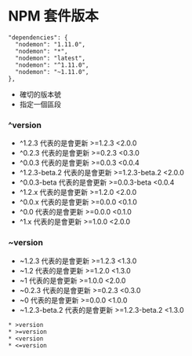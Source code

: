# NPM 套件版本

```
"dependencies": {
  "nodemon": "1.11.0",
  "nodemon": "*",
  "nodemon": "latest",
  "nodemon": "^1.11.0",
  "nodemon": "~1.11.0",
},
```

* 確切的版本號
* 指定一個區段

<!-- demo 各種版本的安裝方法 -->

### ^version

* ^1.2.3 代表的是會更新 >=1.2.3 <2.0.0
* ^0.2.3 代表的是會更新 >=0.2.3 <0.3.0
* ^0.0.3 代表的是會更新 >=0.0.3 <0.0.4
* ^1.2.3-beta.2 代表的是會更新 >=1.2.3-beta.2 <2.0.0
* ^0.0.3-beta 代表的是會更新 >=0.0.3-beta <0.0.4
* ^1.2.x 代表的是會更新 >=1.2.0 <2.0.0
* ^0.0.x 代表的是會更新 >=0.0.0 <0.1.0
* ^0.0 代表的是會更新 >=0.0.0 <0.1.0
* ^1.x 代表的是會更新 >=1.0.0 <2.0.0

### ~version

* ~1.2.3 代表的是會更新 >=1.2.3 <1.3.0
* ~1.2 代表的是會更新 >=1.2.0 <1.3.0
* ~1 代表的是會更新 >=1.0.0 <2.0.0
* ~0.2.3 代表的是會更新 >=0.2.3 <0.3.0
* ~0 代表的是會更新 >=0.0.0 <1.0.0
* ~1.2.3-beta.2 代表的是會更新 >=1.2.3-beta.2 <1.3.0

```
* >version
* >=version
* <version
* <=version
```